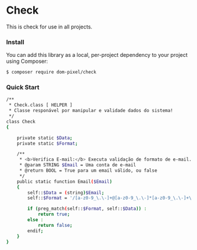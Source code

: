 # Check
This is check for use in all projects.

### Install

You can add this library as a local, per-project dependency to your project using Composer:

```sh
$ composer require dom-pixel/check
```

### Quick Start

```sh
/**
 * Check.class [ HELPER ]
 * Classe responável por manipular e validade dados do sistema!
 */
class Check
{

    private static $Data;
    private static $Format;

    /**
     * <b>Verifica E-mail:</b> Executa validação de formato de e-mail. Se for um email válido retorna true, ou retorna false.
     * @param STRING $Email = Uma conta de e-mail
     * @return BOOL = True para um email válido, ou false
     */
    public static function Email($Email)
    {
        self::$Data = (string)$Email;
        self::$Format = '/[a-z0-9_\.\-]+@[a-z0-9_\.\-]*[a-z0-9_\.\-]+\.[a-z]{2,4}$/';

        if (preg_match(self::$Format, self::$Data)) :
            return true;
        else :
            return false;
        endif;
    }
}
```
